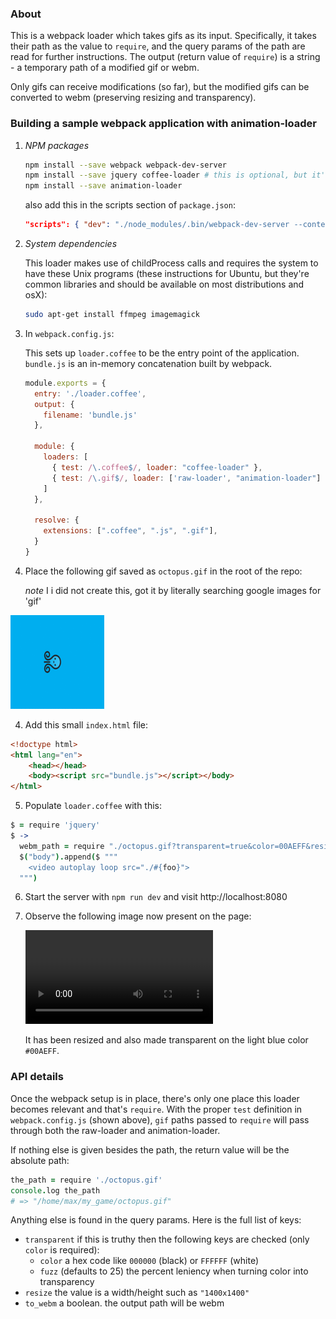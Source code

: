 ### About

This is a webpack loader which takes gifs as its input. Specifically, it takes their path as the value to `require`, and
the query params of the path are read for further instructions. The output (return value of `require`) is a string - 
a temporary path of a modified gif or webm.

Only gifs can receive modifications (so far), but the modified gifs can be converted to webm (preserving resizing and transparency).

### Building a sample webpack application with animation-loader

1. _NPM packages_  

    ```sh
    npm install --save webpack webpack-dev-server
    npm install --save jquery coffee-loader # this is optional, but it's used for this guide
    npm install --save animation-loader
    ```

    also add this in the scripts section of `package.json`:  

    ```json
    "scripts": { "dev": "./node_modules/.bin/webpack-dev-server --content-base . --inline --hot" }
    ```

2. _System dependencies_  

   This loader makes use of childProcess calls and requires the system to have 
   these Unix programs (these instructions for Ubuntu, but they're common libraries and should be available 
   on most distributions and osX):
    ```sh
    sudo apt-get install ffmpeg imagemagick
    ```

2. In `webpack.config.js`:  

   This sets up `loader.coffee` to be the entry point of the application.  
   `bundle.js` is an in-memory concatenation built by webpack.  
    ```js
    module.exports = {
      entry: './loader.coffee',
      output: {
        filename: 'bundle.js'
      },

      module: {
        loaders: [
          { test: /\.coffee$/, loader: "coffee-loader" },
          { test: /\.gif$/, loader: ['raw-loader', "animation-loader"] },
        ]
      },

      resolve: {
        extensions: [".coffee", ".js", ".gif"],
      }
    }

    ```

3. Place the following gif saved as `octopus.gif` in the root of the repo:  

   _note_ I i did not create this, got it by literally searching google images for 'gif'
  
  ![octopus gif](./octopus.gif)


4. Add this small `index.html` file:  

  ```html
  <!doctype html>
  <html lang="en">
      <head></head>
      <body><script src="bundle.js"></script></body>
  </html>
  ```

5. Populate `loader.coffee` with this:  

  ```coffee
  $ = require 'jquery'
  $ ->
    webm_path = require "./octopus.gif?transparent=true&color=00AEFF&resize=150x100"
    $("body").append($ """
      <video autoplay loop src="./#{foo}">
    """)
  ```

6. Start the server with `npm run dev` and visit http://localhost:8080

7. Observe the following image now present on the page:  

   ![modified gif](./modified-octopus.webm)  

   It has been resized and also made transparent on the light blue color `#00AEFF`.  


### API details

Once the webpack setup is in place, there's only one place this loader becomes relevant and that's `require`. With the proper
`test` definition in `webpack.config.js` (shown above), `gif` paths passed to `require` will pass through both the raw-loader and animation-loader.

If nothing else is given besides the path, the return value will be the absolute path:

```coffee
the_path = require './octopus.gif'
console.log the_path 
# => "/home/max/my_game/octopus.gif"
```

Anything else is found in the query params. Here is the full list of keys:

- `transparent` if this is truthy then the following keys are checked (only `color` is required):
  - `color` a hex code like `000000` (black) or `FFFFFF` (white)
  - `fuzz` (defaults to 25) the percent leniency when turning color into transparency
- `resize` the value is a width/height such as `"1400x1400"`
- `to_webm` a boolean. the output path will be webm
